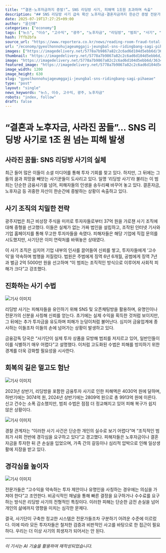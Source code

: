 ```yaml
---
title: "“결혼·노후자금까지 증발!”… SNS 리딩방 사기, 피해액 1조원 초과하며 속출"
description: "## SNS 리딩방 사기 급속 확산 노후자금·결혼자금까지 한순간 증발 전문가도 속는 정교한 사기 수법 ..."
date: 2025-07-19T17:27:25+09:00
author: "윤신애"
categories: ["economy"]
tags: ["뉴스", "이슈", "고수익", "광주", "노후자금", "리딩방", "범죄", "사기", "투자", "조직형사기", "금융사기"]
hash: 7ffb2bfa
source_url: "https://www.reportera.co.kr/news/reading-room-fraud-total-damage-1-trillion-won/"
url: "/economy/gyeolhonnohujageumggaji-jeungbal-sns-ridingbang-sagi-pihaeae/"
images: ["https://imagedelivery.net/5778a7b9867a82c2c6ad6d104d5ebb6d/3634cc50-5f72-4435-2b83-bfe8c3b10d00", "https://imagedelivery.net/5778a7b9867a82c2c6ad6d104d5ebb6d/65a8d12d-910e-4bb1-d9e8-ec398c237100", "https://imagedelivery.net/5778a7b9867a82c2c6ad6d104d5ebb6d/4faa0e6e-ca2b-4a36-1f62-478dcf101200", "https://imagedelivery.net/5778a7b9867a82c2c6ad6d104d5ebb6d/3046ae1b-a537-4418-b943-da74588b4100"]
thumbnail: "https://imagedelivery.net/5778a7b9867a82c2c6ad6d104d5ebb6d/3634cc50-5f72-4435-2b83-bfe8c3b10d00"
image: "https://imagedelivery.net/5778a7b9867a82c2c6ad6d104d5ebb6d/3634cc50-5f72-4435-2b83-bfe8c3b10d00"
featured_image: "https://imagedelivery.net/5778a7b9867a82c2c6ad6d104d5ebb6d/3634cc50-5f72-4435-2b83-bfe8c3b10d00"
image_width: 1200
image_height: 630
slug: "gyeolhonnohujageumggaji-jeungbal-sns-ridingbang-sagi-pihaeae"
type: "post"
layout: "single"
news_keywords: "뉴스, 이슈, 고수익, 광주, 노후자금"
robots: "index, follow"
draft: false
---
```


# “결혼과 노후자금, 사라진 꿈들”... SNS 리딩방 사기로 1조 원 넘는 피해 발생

## 사라진 꿈들: SNS 리딩방 사기의 실체

최근 들어 많은 이들이 소셜 미디어를 통해 투자 기회를 찾고 있다. 하지만, 그 뒤에는 그들의 꿈과 희망을 빼앗는 사기꾼들이 도사리고 있다. 일명 ‘리딩방 사기’라 불리는 이 범죄는 단순한 금융사기를 넘어, 피해자들의 인생을 송두리째 바꾸어 놓고 있다. 결혼자금, 노후자금 등 귀중한 자산이 한순간에 증발하는 상황이 속출하고 있다.

## 사기 조직의 치밀한 전략

광주지법은 최근 비상장 주식을 미끼로 투자자들로부터 37억 원을 가로챈 사기 조직에 대해 중형을 선고했다. 이들은 실체가 없는 가짜 법인을 설립하고, 조작된 인터넷 기사와 기업 홈페이지를 통해 무고한 투자자들을 속였다. 피해자들은 해당 기업에 직접 문의를 시도했지만, 사기단은 이미 연락처를 바꿔놓은 상태였다. 

이 사기 조직은 심지어 기업 내부의 인사를 끌어들여 신뢰를 쌓고, 투자자들에게 ‘고수익’을 약속하며 범행을 저질렀다. 법원은 주범에게 징역 6년 6개월, 공범에게 징역 7년과 벌금 2억 5000만 원을 선고하며 “이 범죄는 조직적인 방식으로 이루어져 사회적 피해가 크다”고 강조했다.

## 진화하는 사기 수법


![기사 이미지](https://imagedelivery.net/5778a7b9867a82c2c6ad6d104d5ebb6d/65a8d12d-910e-4bb1-d9e8-ec398c237100)


리딩방 사기는 피해자들을 유인하기 위해 SNS 및 오픈채팅방을 활용하며, 유명인이나 전문가의 신분을 사칭해 신뢰를 얻는다. 초기에는 실제 수익을 획득한 것처럼 보이지만, 그 뒤에는 추가 투자금을 유도하며 피해가 눈덩이처럼 불어난다. 심지어 금융업계에 종사하는 이들조차 이들의 손에 넘어가는 상황이 발생하고 있다.

금융감독 당국은 “사기단이 실제 투자 상품을 모방해 범죄를 저지르고 있어, 일반인들이 이를 식별하기 매우 어렵다”고 설명했다. 이처럼 고도화된 수법은 피해를 방지하기 위한 경계를 더욱 강화할 필요성을 시사한다.

## 회복의 길은 멀고도 험난


![기사 이미지](https://imagedelivery.net/5778a7b9867a82c2c6ad6d104d5ebb6d/3046ae1b-a537-4418-b943-da74588b4100)


2023년 상반기, 리딩방을 포함한 금융투자 사기로 인한 피해액은 4030억 원에 달하며, 하반기에는 3074억 원, 2024년 상반기에는 2809억 원으로 총 9913억 원에 이른다. 신고 건수는 소폭 감소했지만, 범죄 수법은 점점 더 정교해지고 있어 피해 복구가 쉽지 않은 상황이다.


![기사 이미지](https://imagedelivery.net/5778a7b9867a82c2c6ad6d104d5ebb6d/3634cc50-5f72-4435-2b83-bfe8c3b10d00)


경찰 관계자는 “이러한 사기 사건은 단순한 개인의 실수로 보기 어렵다”며 “조직적인 범죄가 사회 전반에 경각심을 요구하고 있다”고 경고했다. 피해자들은 노후자금이나 결혼자금을 투자한 뒤 큰 손실을 입었으며, 가족 간의 갈등이나 심리적 압박으로 인해 일상생활에 지장을 받고 있다.

## 경각심을 높이자


![기사 이미지](https://imagedelivery.net/5778a7b9867a82c2c6ad6d104d5ebb6d/4faa0e6e-ca2b-4a36-1f62-478dcf101200)


전문가들은 “고수익을 약속하는 투자 제안이나 유명인을 사칭하는 경우에는 의심을 가져야 한다”고 조언한다. 비공식적인 채널을 통해 빠른 결정을 요구하거나 수수료를 요구하는 방식은 리딩방 사기의 전형적인 특징이다. 이러한 피해는 단순한 금전 손실을 넘어 개인의 삶에까지 영향을 미치는 심각한 문제다.

결국, 사기단이 구축한 정교한 시스템은 전문가들조차 구분하기 어려운 수준에 이르렀다. 이에 따라 모든 투자자들은 철저한 검증과 비판적인 사고를 바탕으로 한 접근이 필요하다. 우리는 더 이상 사기의 희생자가 되어서는 안 된다.

---
*이 기사는 AI 기술을 활용하여 재작성되었습니다.*
